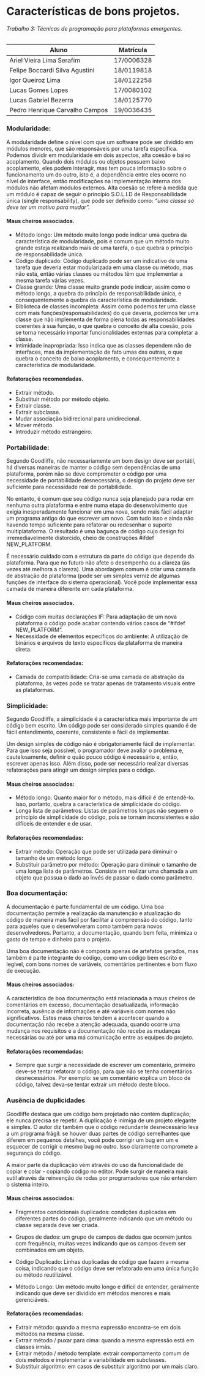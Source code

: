 # Características de bons projetos. 

###### Trabalho 3: Técnicas de programação para plataformas emergentes.

| Aluno | Matrícula |
| -- | -- |
|  Ariel Vieira Lima Serafim     | 17/0006328 |
| Felipe Boccardi Silva Agustini | 18/0119818 |
| Igor Queiroz Lima              | 18/0122258 |
| Lucas Gomes Lopes              | 17/0080102 |
| Lucas Gabriel Bezerra          | 18/0125770 |
| Pedro Henrique Carvalho Campos | 19/0036435 |

### Modularidade:
A modularidade define o nível com que um software pode ser dividido em módulos menores, que são responsáveis por uma tarefa específica. Podemos dividir em modularidade em dois aspectos, alta coesão e baixo acoplamento. Quando dois módulos ou objetos possuem baixo acoplamento, eles podem interagir, mas tem pouca informação sobre o funcionamento um do outro, isto é, a dependência entre eles ocorre no nível de interface, então modificações na implementação interna dos módulos não afetam módulos externos. Alta coesão se refere à medida que um módulo é capaz de seguir o princípio S.O.L.I.D de Responsabilidade única (single responsability), que pode ser definido como: *“uma classe só deve ter um motivo para mudar”.*

#### Maus cheiros associados.
- Método longo: Um método muito longo pode indicar uma quebra da característica de modularidade, pois é comum que um método muito grande esteja realizando mais de uma tarefa, o que quebra o princípio de responsabilidade única.
- Código duplicado: Código duplicado pode ser um indicativo de uma tarefa que deveria estar modularizada em uma classe ou método, mas não está, então várias classes ou métodos têm que implementar a mesma tarefa várias vezes.
- Classe grande: Uma classe muito grande pode indicar, assim como o método longo, a quebra do princípio de responsabilidade única, e consequentemente a quebra da característica de modularidade.
- Biblioteca de classes incompleta:  Assim como podemos ter uma classe com mais funções(responsabilidades) do que deveria, podemos ter uma classe que não implementa de forma plena todas as responsabilidades coerentes à sua função, o que quebra o conceito de alta coesão, pois se torna necessário importar funcionalidades externas para completar a classe.
- Intimidade inapropriada: Isso indica que as classes dependem não de interfaces, mas da implementação de fato umas das outras, o que quebra o conceito de baixo acoplamento, e consequentemente a característica de modularidade.

#### Refatorações recomendadas.
- Extrair método.
- Substituir método por método objeto.
- Extrair classe.
- Extrair subclasse.
- Mudar associação bidirecional para unidirecional.
- Mover método.
- Introduzir método estrangeiro.


### Portabilidade:

Segundo Goodliffe, não necessariamente um bom design deve ser portátil, há diversas maneiras de manter o código sem dependências de uma plataforma, porém não se deve comprometer o código por uma necessidade de portabilidade desnecessária, o design do projeto deve ser suficiente para necessidade real de portabilidade.

No entanto, é comum que seu código nunca seja planejado para rodar em nenhuma outra plataforma e entre numa etapa do desenvolvimento que exigia inesperadamente funcionar em uma nova, sendo mais fácil adaptar um programa antigo do que escrever um novo.  Com tudo isso e ainda não havendo tempo suficiente para refatorar ou redesenhar o suporte multiplataforma. O resultado é uma bagunça de código cujo design foi irremediavelmente distorcido, cheio de construções #ifdef NEW\_PLATFORM.

É necessário cuidado com a estrutura da parte do código que depende da plataforma. Para que no futuro não afete o desempenho ou a clareza (às vezes até melhora a clareza). Uma abordagem comum é criar uma camada de abstração de plataforma (pode ser um simples verniz de algumas funções de interface do sistema operacional). Você pode implementar essa camada de maneira diferente em cada plataforma.

#### Maus cheiros associados.
- Código com muitas declarações IF: Para adaptação de um nova plataforma o código pode acabar contendo vários casos de “#ifdef NEW\_PLATFORM”.
- Necessidade de elementos específicos do ambiente: A utilização de binários e arquivos de texto específicos da plataforma de maneira direta.

#### Refatorações recomendadas:
- Camada de compatibilidade: Cria-se uma camada de abstração da plataforma, às vezes pode se tratar apenas de tratamento visuais entre as plataformas.


### Simplicidade:
Segundo Goodliffe, a simplicidade é a característica mais importante de um código bem escrito. Um código pode ser considerado simples quando é de fácil entendimento, coerente, consistente e fácil de implementar.

Um design simples de código não é obrigatoriamente fácil de implementar. Para que isso seja possível, o programador deve avaliar o problema e, cautelosamente, definir o quão pouco código é necessário e, então, escrever apenas isso. Além disso, pode ser necessário realizar diversas refatorações para atingir um design simples para o código.

#### Maus cheiros associados:
- Método longo: Quanto maior for o método, mais difícil é de entendê-lo. Isso, portanto, quebra a característica de simplicidade do código.
- Longa lista de parâmetros: Listas de parâmetros longas não seguem o princípio de simplicidade do código, pois se tornam inconsistentes e são difíceis de entender e de usar.

#### Refatorações recomendadas:
- Extrair método: Operação que pode ser utilizada para diminuir o tamanho de um método longo.
- Substituir parâmetro por método: Operação para diminuir o tamanho de uma longa lista de parâmetros. Consiste em realizar uma chamada a um objeto que possua o dado ao invés de passar o dado como parâmetro.

### Boa documentação:
A documentação é parte fundamental de um código. Uma boa documentação permite a realização da manutenção e atualização do código de maneira mais fácil por facilitar a compreensão do código, tanto para aqueles que o desenvolveram como também para novos desenvolvedores. Portanto, a documentação, quando bem feita, minimiza o gasto de tempo e dinheiro para o projeto.

Uma boa documentação não é composta apenas de artefatos gerados, mas também é parte integrante do código, como um código bem escrito e legível, com bons nomes de variáveis, comentários pertinentes e bom fluxo de execução.

#### Maus cheiros associados:
A característica de boa documentação está relacionada a maus cheiros de comentários em excesso, documentação desatualizada, informação incorreta, ausência de informações e até variáveis com nomes não significativos. Estes maus cheiros tendem a acontecer quando a documentação não recebe a atenção adequada, quando ocorre uma mudança nos requisitos e a documentação não recebe as mudanças necessárias ou até por uma má comunicação entre as equipes do projeto. 

#### Refatorações recomendadas:
- Sempre que surgir a necessidade de escrever um comentário, primeiro deve-se tentar refatorar o código, para que não se tenha comentários desnecessários. Por exemplo: se um comentário explica um bloco de código, talvez deva-se tentar extrair um método deste bloco. 


### Ausência de duplicidades

Goodliffe destaca que um código bem projetado não contém duplicação; ele nunca precisa se repetir. A duplicação é inimiga de um projeto elegante e simples. O autor diz também que o código redundante desnecessário leva a um programa frágil: se houver duas partes de código semelhantes que diferem em pequenos detalhes, você pode corrigir um bug em um e esquecer de corrigir o mesmo bug no outro. Isso claramente compromete a segurança do código.

A maior parte da duplicação vem através do uso da funcionalidade de copiar e colar - copiando código no editor. Pode surgir de maneira mais sutil através da reinvenção de rodas por programadores que não entendem o sistema inteiro.


#### Maus cheiros associados:
- Fragmentos condicionais duplicados: condições duplicadas em diferentes partes do código, geralmente indicando que um método ou classe separada deve ser criada.

- Grupos de dados: um grupo de campos de dados que ocorrem juntos com frequência, muitas vezes indicando que os campos devem ser combinados em um objeto.

- Código Duplicado: Linhas duplicadas de código que fazem a mesma coisa, indicando que o código deve ser refatorado em uma única função ou método reutilizável.

- Método Longo: Um método muito longo e difícil de entender, geralmente indicando que deve ser dividido em métodos menores e mais gerenciáveis.


#### Refatorações recomendadas:

- Extrair método: quando a mesma expressão encontra-se em dois métodos na mesma classe. 
- Extrair método / puxar para cima: quando a mesma expressão está em classes irmãs. 
- Extrair método / método template: extrair comportamento comum de dois métodos e implementar a variabilidade em subclasses.
- Substituir algoritmo: em casos de substituir algoritmo por um mais claro.
